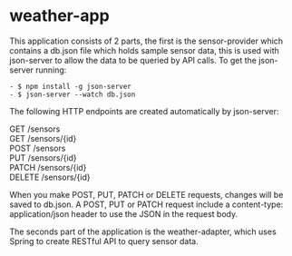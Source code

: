 # weather-app

This application consists of 2 parts, the first is the sensor-provider which contains a db.json file which holds sample sensor data, this is used with json-server to allow the data to be queried by API calls.
To get the json-server running:

    - $ npm install -g json-server
    - $ json-server --watch db.json

The following HTTP endpoints are created automatically by json-server:

GET    /sensors  
GET    /sensors/{id}  
POST   /sensors  
PUT    /sensors/{id}  
PATCH  /sensors/{id}  
DELETE /sensors/{id}  

When you make POST, PUT, PATCH or DELETE requests, changes will be saved to db.json. A POST, PUT or PATCH request include a content-type: application/json header to use the JSON in the request body.

The seconds part of the application is the weather-adapter, which uses Spring to create RESTful API to query sensor data.
